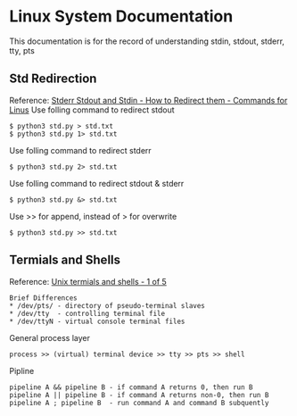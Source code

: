 # Linux System Documentation 
This documentation is for the record of understanding stdin, stdout, stderr, tty, pts

## Std Redirection
Reference: [Stderr Stdout and Stdin - How to Redirect them - Commands for Linus](https://www.youtube.com/watch?v=icuV2CR3Ghg)
Use folling command to redirect stdout
```
$ python3 std.py > std.txt
$ python3 std.py 1> std.txt
```

Use folling command to redirect stderr
```
$ python3 std.py 2> std.txt
```

Use folling command to redirect stdout & stderr
```
$ python3 std.py &> std.txt
```

Use >> for append, instead of > for overwrite
```
$ python3 std.py >> std.txt
```

## Termials and Shells
Reference: [Unix termials and shells - 1 of 5](https://www.youtube.com/watch?v=07Q9oqNLXB4)

```
Brief Differences
* /dev/pts/ - directory of pseudo-terminal slaves
* /dev/tty  - controlling terminal file
* /dev/ttyN - virtual console terminal files
```

General process layer
```
process >> (virtual) terminal device >> tty >> pts >> shell
```

Pipline
```
pipeline A && pipeline B - if command A returns 0, then run B
pipeline A || pipeline B - if command A returns non-0, then run B
pipeline A ; pipeline B  - run command A and command B subquently
```
